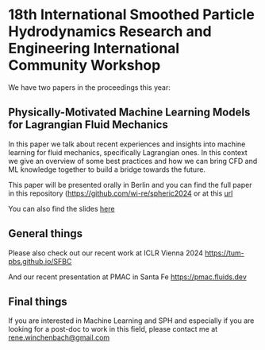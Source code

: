 # 18th International Smoothed Particle Hydrodynamics Research and Engineering International Community Workshop

We have two papers in the proceedings this year:

## Physically-Motivated Machine Learning Models for Lagrangian Fluid Mechanics

In this paper we talk about recent experiences and insights into machine learning for fluid mechanics, specifically Lagrangian ones. In this context we give an overview of some best practices and how we can bring CFD and ML knowledge together to build a bridge towards the future.

This paper will be presented orally in Berlin and you can find the full paper in this repository (https://github.com/wi-re/spheric2024 or at this [url](https://github.com/wi-re/spheric2024/blob/main/Physics_Based_ML___SPHERIC_2024.pdf)

You can also find the slides [here](https://docs.google.com/presentation/d/1e02A_wJwa9tPF9eBA0_XZiz2FKnaNUiF/edit?usp=drive_link&ouid=107302498783065501890&rtpof=true&sd=true)

## General things

Please also check out our recent work at ICLR Vienna 2024 https://tum-pbs.github.io/SFBC

And our recent presentation at PMAC in Santa Fe https://pmac.fluids.dev

## Final things

If you are interested in Machine Learning and SPH and especially if you are looking for a post-doc to work in this field, please contact me at rene.winchenbach@gmail.com
